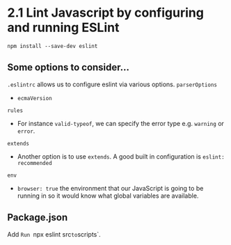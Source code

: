 # 2.1 Lint Javascript by configuring and running ESLint

`npm install --save-dev eslint`

## Some options to consider...
`.eslintrc` allows us to configure eslint via various options.
`parserOptions`
- `ecmaVersion`

`rules`
-  For instance `valid-typeof`, we can specify the error type e.g. `warning` or `error`.

`extends`
- Another option is to use `extends`. A good built in configuration is `eslint: recommended`

`env`
- `browser: true` the environment that our JavaScript is going to be running in so it would know what global variables are available.

## Package.json
Add `Run `npx eslint src` to `scripts`.
